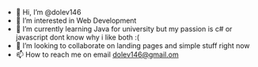 - 👋 Hi, I’m @dolev146
- 👀 I’m interested in Web Development
- 🌱 I’m currently learning Java for university but my passion is c# or javascript  dont know why i like both :(
- 💞️ I’m looking to collaborate on landing pages and simple stuff right now
- 📫 How to reach me on email dolev146@gmail.om

<!---
dolev146/dolev146 is a ✨ special ✨ repository because its `README.md` (this file) appears on your GitHub profile.
You can click the Preview link to take a look at your changes.
--->
